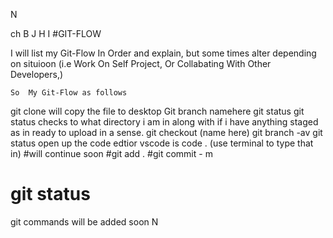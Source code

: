 
N

ch
B
J
H
I 
#GIT-FLOW
  
   I  will list my Git-Flow In Order and explain, but some times alter depending on situioon (i.e Work On Self Project, Or Collabating With Other Developers,)

    So  My Git-Flow as follows


git  clone will copy the file to desktop
Git branch namehere
git status git status checks to what directory i am in along with if i have anything staged as in ready to upload in a sense.
 git checkout (name here)
git branch -av
git status 
 open up the code edtior vscode is  code . (use terminal to type that in)
#will continue soon
 #git add . 
  #git commit - m
  # git status
  git commands will be added soon
N
